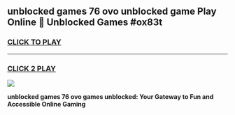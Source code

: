 
## unblocked games 76 ovo unblocked game Play Online 👋 Unblocked Games #ox83t
<h3>
<a href="https://premium.freeplayer.one?title=unblocked_games_76_ovo&ref=21F">CLICK TO PLAY</a></h3>
<hr>

<h3>
<a href="https://premium.freeplayer.one?title=unblocked_games_76_ovo&ref=21F">CLICK 2 PLAY</a>
  
</h3>

<a href="https://premium.freeplayer.one?title=unblocked_games_76_ovo&ref=21F/"><img src="https://clearcache.store/games.png"></a>


**unblocked games 76 ovo games unblocked: Your Gateway to Fun and Accessible Online Gaming**
